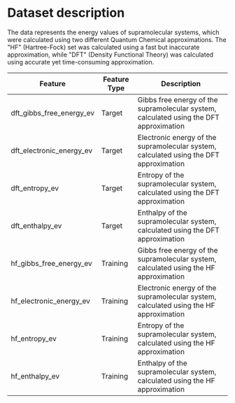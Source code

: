 # Dataset description

The data represents the energy values of supramolecular systems, which were calculated using two different Quantum Chemical approximations. The "HF" (Hartree-Fock) set was calculated using a fast but inaccurate approximation, while "DFT" (Density Functional Theory) was calculated using accurate yet time-consuming approximation.

Feature  | Feature Type | Description
-------------------|--------------------|--------------------
dft_gibbs_free_energy_ev       |Target| Gibbs free energy of the supramolecular system, calculated using the DFT approximation 
dft_electronic_energy_ev       |Target| Electronic energy of the supramolecular system, calculated using the DFT approximation
dft_entropy_ev       |Target| Entropy of the supramolecular system, calculated using the DFT approximation
dft_enthalpy_ev       |Target| Enthalpy of the supramolecular system, calculated using the DFT approximation
hf_gibbs_free_energy_ev       |Training| Gibbs free energy of the supramolecular system, calculated using the HF approximation 
hf_electronic_energy_ev       |Training| Electronic energy of the supramolecular system, calculated using the HF approximation
hf_entropy_ev       |Training| Entropy of the supramolecular system, calculated using the HF approximation
hf_enthalpy_ev       |Training| Enthalpy of the supramolecular system, calculated using the HF approximation
